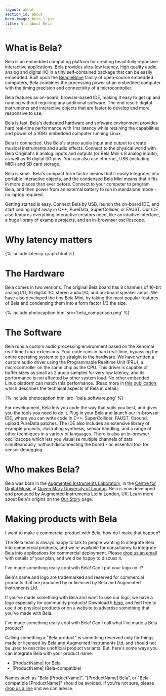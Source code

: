 ```yaml
---
layout: about
section_id: about
hero-image: hero-1.jpg
title: All about Bela
---
```


# What is Bela?

Bela is an embedded computing platform for creating beautifully reponsive interactive applications. Bela provides ultra-low latency, high quality audio, analog and digital I/O in a tiny self-contained package that can be easily embedded. Built upon the [BeagleBone](https://beagleboard.org/) family of open-source embedded computers, Bela combines the processing power of an embedded computer with the timing precision and connectivity of a microcontroller.

Bela features an on-board, browser-based IDE, making it easy to get up and running without requiring any additional software. The end result: digital instruments and interactive objects that are faster to develop and more responsive to use.

<span class="list-header">Bela is fast.</span> Bela's dedicated hardware and software environment provides hard real-time performance with 1ms latency while retaining the capabilities and power of a 1GHz embedded computer running Linux.

<span class="list-header">Bela is connected.</span> Use Bela's stereo audio input and output to create musical instruments and audio effects. Connect to the physical world with Bela Original's 8 analog inputs and outputs (or Bela Mini's 8 analog inputs), as well as 16 digital I/O pins. You can also use ethernet, USB (including MIDI) and SD card storage.

<span class="list-header">Bela is small.</span> Bela's compact form factor means that it easily integrates into portable interactive objects, and the condensed Bela Mini means that it fits in more places than ever before. Connect to your computer to program Bela, and then power from an external battery to run in standalone mode - no laptop required.

<span class="list-header">Getting started is easy.</span> Connect Bela by USB, launch the on-board IDE, and start coding right away in C++, PureData, SuperCollider, or FAUST. Our IDE also features everything interactive creators need, like an intuitive interface, a huge library of example projects, and an in-brownser oscilloscope.

# Why latency matters

{% include latency-graph.html %}

# The Hardware

Bela comes in two versions. The original Bela board has 8 channels of 16-bit analog I/O, 16 digital I/O, stereo audio I/O, and on-board speaker amps. We have also developed the tiny Bela Mini, by taking the most popular features of Bela and condensing them into a form factor 1/3 the size.

{% include photocaption.html src='bela_comparison.png' %}

# The Software

Bela runs a custom audio processing environment based on the Xenomai real-time Linux extensions. Your code runs in hard real-time, bypassing the entire operating system to go straight to the hardware. We have written a custom audio driver using the Programmable Realtime Unit (PRU), a microcontroller on the same chip as the CPU. This driver is capable of buffer sizes as small as 2 audio samples for very low latency, and its performance is not affected by other system load. No other embedded Linux platform can match this performance. (Read more in [this publication](http://eecs.qmul.ac.uk/~andrewm/mcpherson_aes2015.pdf), which describes the technical aspects of Bela in detail.)

{% include photocaption.html src='bela_software.png' %}

For development, Bela lets you code the way that suits you best, and gives you the tools you need to do it. Plug in your Bela and launch our in-browser IDE, where you can write code in C++, SuperCollider, FAUST, Csound, upload PureData patches. The IDE also includes an extensive library of example projects, illustrating synthesis, sensor handling, and a range of other techniques in a variety of languages. There is also an in-browser oscilloscope which lets you visualise multiple channels of data simulteanously, without disconnecting the board - an essential tool for sensor debugging. 

# Who makes Bela?

Bela was born in the [Augmented Instruments Laboratory](http://instrumentslab.org/), in the [Centre for Digital Music](http://c4dm.eecs.qmul.ac.uk/) at [Queen Mary University of London](https://www.qmul.ac.uk/). Bela is now developed and produced by Augmented Instruments Ltd in London, UK. Learn more about Bela's origins on the [Our Story](our-story) page.

# Making products with Bela

<p class="list-header">I want to make a commercial product with Bela, how do I make that happen?</p>

The Bela team is always happy to talk to people wanting to integrate Bela into commercial products, and we're available for consultancy to integrate Bela into applications for commercial deployment. Please <a href="mailto:info@bela.io">drop us an email</a> with details of your plan, and we'd be happy to discuss it.

<p class="list-header">I've made something really cool with Bela! Can I put your logo on it?</p>

Bela's name and logo are trademarked and reserved for commercial products that are produced by or licensed by Bela and Augmented Instruments Ltd.

If you've made something with Bela and want to use our logo, we have a logo especially for community products! Download it <a href="bela_community_logo.svg" target="new">here</a>, and feel free to use it on physical products or on a website to advertise something that you've made with Bela. 

<p class="list-header">I've made something really cool with Bela! Can I call what I've made a Bela product?</p>

Calling something a "Bela product" is something reserved only for things made or licensed by Bela and Augmented Instruments Ltd, and should not be used to describe unofficial product variants. But, here's some ways you can integrate Bela with your product name:

- [ProductName] for Bela
- [ProductName] (Bela-compatible)

Names such as "Bela [ProductName]", "[ProductName] Bela", or "Bela-compatible [ProductName]" should be avoided. If you're not sure, please <a href="mailto:info@bela.io">drop us a line</a> and we can advise.